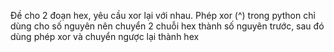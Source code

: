 Đề cho 2 đoạn hex, yêu cầu xor lại với nhau. Phép xor (^) trong python chỉ dùng cho số nguyên nên chuyển 2 chuỗi hex thành số nguyên trước, sau đó dùng phép xor và chuyển ngược lại thành hex